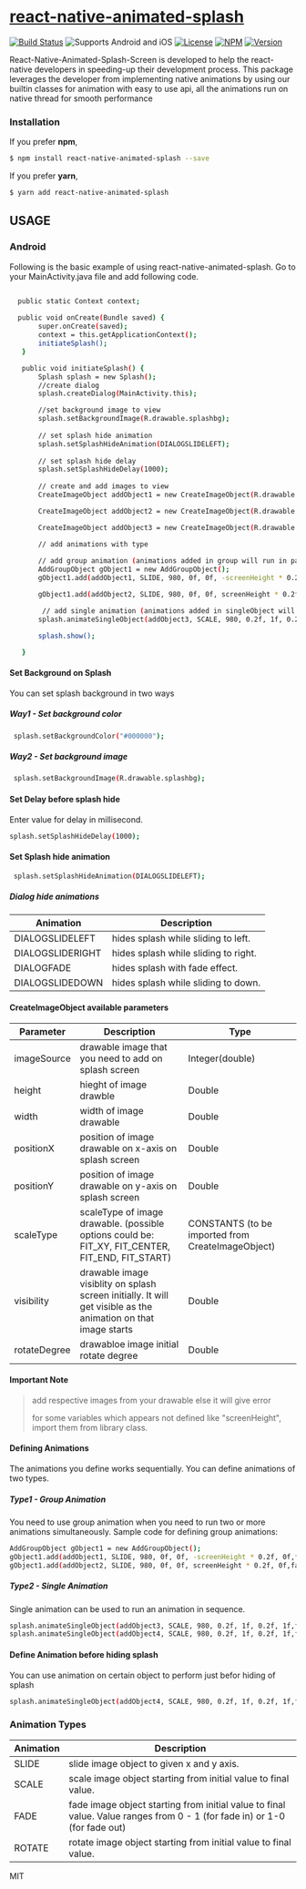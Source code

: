 # [react-native-animated-splash](https://www.npmjs.com/package/react-native-animated-splash)
[![Build Status](https://travis-ci.org/joemccann/dillinger.svg?branch=master)](https://travis-ci.org/joemccann/dillinger)
![Supports Android and iOS](https://img.shields.io/badge/platforms-android%20|%20ios-lightgrey.svg?style=flat-square)
[![License](http://img.shields.io/:license-mit-blue.svg?style=flat-square)](http://badges.mit-license.org)
[![NPM](https://img.shields.io/npm/dm/react-native-animated-splash)](https://www.npmjs.com/package/react-native-animated-splash)
[![Version](https://img.shields.io/npm/v/react-native-animated-splash)](https://www.npmjs.com/package/react-native-animated-splash)


React-Native-Animated-Splash-Screen is developed to help the react-native developers in speeding-up their development process. This package leverages the developer from implementing native animations by using our builtin classes for animation with easy to use api, all the animations run on native thread for smooth performance

### Installation
If you prefer **npm**,
```sh
$ npm install react-native-animated-splash --save
```

If you prefer **yarn**,
```sh
$ yarn add react-native-animated-splash
```


## USAGE

 ### Android
 Following is the basic example of using react-native-animated-splash. Go to your MainActivity.java file and add following code.
 
 ```sh
 
   public static Context context;
  
   public void onCreate(Bundle saved) {
        super.onCreate(saved);
        context = this.getApplicationContext();
        initiateSplash();
    }

    public void initiateSplash() {
        Splash splash = new Splash();
        //create dialog
        splash.createDialog(MainActivity.this);

        //set background image to view
        splash.setBackgroundImage(R.drawable.splashbg);
        
        // set splash hide animation
        splash.setSplashHideAnimation(DIALOGSLIDELEFT);
        
        // set splash hide delay
        splash.setSplashHideDelay(1000);
        
        // create and add images to view
        CreateImageObject addObject1 = new CreateImageObject(R.drawable.header, screenHeight * 0.2, screenWidth, 0, 0, 0, FIT_XY, true);

        CreateImageObject addObject2 = new CreateImageObject(R.drawable.footer, screenHeight * 0.2, screenWidth, 0, screenHeight - screenHeight * 0.2, 0, FIT_XY, true);

        CreateImageObject addObject3 = new CreateImageObject(R.drawable.logo, screenHeight * 0.13, screenWidth * 0.4, (screenWidth - screenWidth * 0.4) / 2, (screenHeight - screenHeight * 0.13) / 2, 0, FIT_CENTER, false);

        // add animations with type
        
        // add group animation (animations added in group will run in parallel)
        AddGroupObject gObject1 = new AddGroupObject();
        gObject1.add(addObject1, SLIDE, 980, 0f, 0f, -screenHeight * 0.2f, 0f,false, false);

        gObject1.add(addObject2, SLIDE, 980, 0f, 0f, screenHeight * 0.2f, 0f,false, false);

         // add single animation (animations added in singleObject will run in sequentially)
        splash.animateSingleObject(addObject3, SCALE, 980, 0.2f, 1f, 0.2f, 1f,false,true);

        splash.show();

    }
```



#### Set Background on Splash
You can set splash background in two ways

##### Way1 - Set background color
```sh
 splash.setBackgroundColor("#000000");
```
##### Way2 - Set background image
```sh
 splash.setBackgroundImage(R.drawable.splashbg);
 ```
 
#### Set Delay before splash hide
Enter value for delay in millisecond.
```sh
splash.setSplashHideDelay(1000);
```
 
 
#### Set Splash hide animation
```sh
 splash.setSplashHideAnimation(DIALOGSLIDELEFT);
 ```
##### Dialog hide animations
| Animation | Description |
| ------ | ------ |
| DIALOGSLIDELEFT | hides splash while sliding to left.|
| DIALOGSLIDERIGHT | hides splash while sliding to right.|
| DIALOGFADE | hides splash with fade effect.|
| DIALOGSLIDEDOWN | hides splash while sliding to down.|

 
 
#### CreateImageObject available parameters

| Parameter | Description | Type |
| ------ | ------ | ------- |
| imageSource | drawable image that you need to add on splash screen| Integer(double) |
| height | hieght of image drawble| Double |
| width | width of image drawable| Double |
| positionX | position of image drawable on x-axis on splash screen| Double |
| positionY | position of image drawable on y-axis on splash screen| Double |
| scaleType | scaleType of image drawable. (possible options could be: FIT_XY, FIT_CENTER, FIT_END, FIT_START)| CONSTANTS (to be imported from CreateImageObject) |
| visibility | drawable image visiblity on splash screen initially. It will get visible as the animation on that image starts| Double |
| rotateDegree | drawabloe image initial rotate degree | Double |

#### Important Note

> add respective images from your drawable else it will give error
>
> for some variables which appears not defined like "screenHeight", import them from library class.
>



#### Defining Animations

The animations you define works sequentially.
You can define animations of two types.

##### Type1 - Group Animation
You need to use group animation when you need to run two or more animations simultaneously.
Sample code for defining group animations:

```sh
AddGroupObject gObject1 = new AddGroupObject();
gObject1.add(addObject1, SLIDE, 980, 0f, 0f, -screenHeight * 0.2f, 0f,false, false);
gObject1.add(addObject2, SLIDE, 980, 0f, 0f, screenHeight * 0.2f, 0f,false, false);
```

##### Type2 - Single Animation
Single animation can be used to run an animation in sequence.

```sh
splash.animateSingleObject(addObject3, SCALE, 980, 0.2f, 1f, 0.2f, 1f,false,true);
splash.animateSingleObject(addObject4, SCALE, 980, 0.2f, 1f, 0.2f, 1f,false,true);
```

#### Define Animation before hiding splash
You can use animation on certain object to perform just befor hiding of splash
 ```sh
 splash.animateSingleObject(addObject4, SCALE, 980, 0.2f, 1f, 0.2f, 1f,false,true);
 ```

### Animation Types

| Animation | Description |
| ------ | ------ |
| SLIDE | slide image object to given x and y axis.|
| SCALE | scale image object starting from initial value to final value.|
| FADE | fade image object starting from initial value to final value. Value ranges from 0 - 1 (for fade in) or 1-0 (for fade out)|
| ROTATE | rotate image object starting from initial value to final value.|


<!-- ### Todos
We aim to make this package even more robust and powerful by adding following features in the upcoming releases:
 - implement ios

License
---- -->

MIT 
